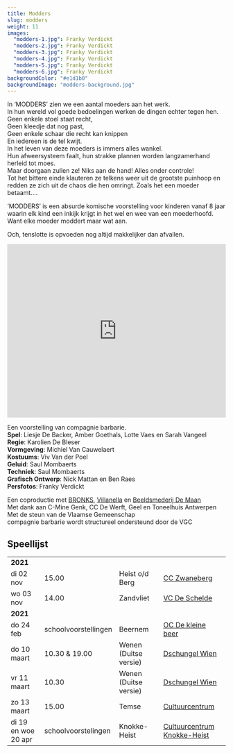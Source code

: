 ```yaml
---
title: Modders
slug: modders
weight: 11
images:
  "modders-1.jpg": Franky Verdickt
  "modders-2.jpg": Franky Verdickt
  "modders-3.jpg": Franky Verdickt
  "modders-4.jpg": Franky Verdickt
  "modders-5.jpg": Franky Verdickt
  "modders-6.jpg": Franky Verdickt
backgroundColor: "#e1d1b0"
backgroundImage: "modders-background.jpg"
---
```


In ‘MODDERS’ zien we een aantal moeders aan het werk.<br>
In hun wereld vol goede bedoelingen werken de dingen echter tegen hen.<br>
Geen enkele stoel staat recht,<br>
Geen kleedje dat nog past,<br>
Geen enkele schaar die recht kan knippen<br>
En iedereen is de tel kwijt.<br>
In het leven van deze moeders is immers alles wankel.<br>
Hun afweersysteem faalt, hun strakke plannen worden langzamerhand herleid tot moes.<br>
Maar doorgaan zullen ze! Niks aan de hand! Alles onder controle!<br>
Tot het bittere einde klauteren ze telkens weer uit de grootste puinhoop en redden ze zich uit de chaos die hen omringt. Zoals het een moeder betaamt....<br>

‘MODDERS’ is een absurde komische voorstelling voor kinderen vanaf 8 jaar waarin elk kind een inkijk krijgt in het wel en wee van een moederhoofd.<br>
Want elke moeder moddert maar wat aan.<br>

Och, tenslotte is opvoeden nog altijd makkelijker dan afvallen.

<iframe src="https://player.vimeo.com/video/245175026?title=0&byline=0&portrait=0" width="100%" height="400" frameborder="0" webkitallowfullscreen mozallowfullscreen allowfullscreen></iframe>

Een voorstelling van compagnie barbarie.<br>
**Spel**: Liesje De Backer, Amber Goethals, Lotte Vaes en Sarah Vangeel<br>
**Regie**: Karolien De Bleser<br>
**Vormgeving**: Michiel Van Cauwelaert<br>
**Kostuums**: Viv Van der Poel<br>
**Geluid**: Saul Mombaerts<br>
**Techniek**: Saul Mombaerts<br>
**Grafisch Ontwerp**: Nick Mattan en Ben Raes<br>
**Persfotos**: Franky Verdickt<br>

Een coproductie met <a href="http://www.bronks.be/nl/">BRONKS</a>, <a href="https://www.destudio.com/">Villanella</a> en <a href="http://www.demaan.be/">Beeldsmederij De Maan</a><br>
Met dank aan C-Mine Genk, CC De Werft, Geel en Toneelhuis Antwerpen <br>
Met de steun van de Vlaamse Gemeenschap<br>
compagnie barbarie wordt structureel ondersteund door de VGC

## Speellijst

<div class="table-responsive">
<table class="speellijst">

<tr><td colspan="5"><strong>2021</strong></td></tr>
<tr><td>di 02 nov</td><td>15.00</td><td>Heist o/d Berg</td><td><a href="http://www.zwaneberg.be">CC Zwaneberg</td></tr>
<tr><td>wo 03 nov</td><td>14.00</td><td>Zandvliet</td><td><a href="http://www.vrijetijdscentrumdeschelde.be">VC De Schelde</a></td></tr>

<tr><td colspan="5"><strong>2021</strong></td></tr>
<tr><td>do 24 feb</td><td>schoolvoorstellingen</td><td>Beernem</td><td><a href="http://www.beernem.be">OC De kleine beer</a></td></tr>
<tr><td>do 10 maart</td><td>10.30 & 19.00</td><td>Wenen (Duitse versie)</td><td><a href="https://www.dschungelwien.at/">Dschungel Wien</a></td></tr>
<tr><td>vr 11 maart</td><td>10.30</td><td>Wenen (Duitse versie)</td><td><a href="https://www.dschungelwien.at/">Dschungel Wien</a></td></tr>
<tr><td>zo 13 maart</td><td>15.00</td><td>Temse</td><td><a href="http://www.cultuurcentrumtemse.be">Cultuurcentrum</a></td></tr>
<tr><td>di 19 en woe 20 apr</td><td>schoolvoorstelingen</td><td>Knokke-Heist</td><td><a href="https://www.knokke-heist.be/vrije-tijd/cultuurcentrum-knokke-heist">Cultuurcentrum Knokke-Heist</a></td></tr>
</table>
</div>
